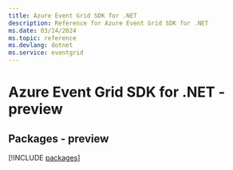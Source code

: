 ```yaml
---
title: Azure Event Grid SDK for .NET
description: Reference for Azure Event Grid SDK for .NET
ms.date: 03/14/2024
ms.topic: reference
ms.devlang: dotnet
ms.service: eventgrid
---
```

# Azure Event Grid SDK for .NET - preview
## Packages - preview
[!INCLUDE [packages](event-grid-index.md)]